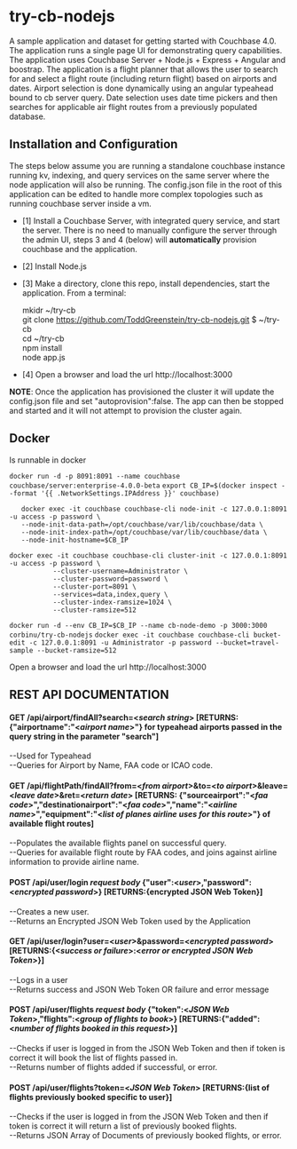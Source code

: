 try-cb-nodejs
===============

A sample application and dataset for getting started with Couchbase 4.0.  The application runs a single page UI for demonstrating query capabilities.   The application uses Couchbase Server +  Node.js + Express + Angular and boostrap.   The application is a flight planner that allows the user to search for and select a flight route (including return flight) based on airports and dates. Airport selection is done dynamically using an angular typeahead bound to cb server query.   Date selection uses date time pickers and then searches for applicable air flight routes from a previously populated database.  

## Installation and Configuration
The steps below assume you are running a standalone couchbase instance running kv, indexing, and query services on the same server where the node application will also be running.  The config.json file in the root of this application can be edited to handle more complex topologies such as running couchbase server inside a vm.   

 - [1] Install a Couchbase Server, with integrated query service, and start the server.   There is no need to manually configure the server through the admin UI, steps 3 and 4 (below) will **automatically** provision couchbase and the application.
 - [2] Install Node.js
 - [3] Make a directory, clone this repo, install dependencies, start the application.  From a terminal:   

    mkidr ~/try-cb    
    git clone https://github.com/ToddGreenstein/try-cb-nodejs.git $ ~/try-cb   
    cd ~/try-cb    
    npm install    
    node app.js
    
 - [4] Open a browser and load the url http://localhost:3000

**NOTE**: Once the application has provisioned the cluster it will update the config.json file and set "autoprovision":false.  The app can then be stopped and started and it will not attempt to provision the cluster again. 

## Docker
Is runnable in docker

 `docker run -d -p 8091:8091 --name couchbase couchbase/server:enterprise-4.0.0-beta`
 `export CB_IP=$(docker inspect --format '{{ .NetworkSettings.IPAddress }}' couchbase)`
 ```
    docker exec -it couchbase couchbase-cli node-init -c 127.0.0.1:8091 -u access -p password \
    --node-init-data-path=/opt/couchbase/var/lib/couchbase/data \
    --node-init-index-path=/opt/couchbase/var/lib/couchbase/data \
    --node-init-hostname=$CB_IP
 ```
 ```
 docker exec -it couchbase couchbase-cli cluster-init -c 127.0.0.1:8091 -u access -p password \
            --cluster-username=Administrator \
            --cluster-password=password \
            --cluster-port=8091 \
            --services=data,index,query \
            --cluster-index-ramsize=1024 \
            --cluster-ramsize=512
 ```
 `docker run -d --env CB_IP=$CB_IP --name cb-node-demo -p 3000:3000 corbinu/try-cb-nodejs`
 `docker exec -it couchbase couchbase-cli bucket-edit -c 127.0.0.1:8091 -u Administrator -p password --bucket=travel-sample --bucket-ramsize=512`
 
 Open a browser and load the url http://localhost:3000  

## REST API DOCUMENTATION
#### GET /api/airport/findAll?search=<_search string_> [**RETURNS: {"airportname":"<_airport name_>"} for typeahead airports passed in the query string in the parameter "search"**] 	
--Used for Typeahead   
--Queries for Airport by Name, FAA code or ICAO code.

#### GET /api/flightPath/findAll?from=<_from airport_>&to=<_to airport_>&leave=<_leave date_>&ret=<_return date_> [**RETURNS: {"sourceairport":"<_faa code_>","destinationairport":"<_faa code_>","name":"<_airline name_>","equipment":"<_list of planes airline uses for this route_>"} of available flight routes**]
--Populates the available flights panel on successful query.  
--Queries for available flight route by FAA codes, and joins against airline information to provide airline name.  

#### POST /api/user/login _request body_ {"user":<_user_>,"password":<_encrypted password_>} [**RETURNS:{encrypted JSON Web Token}**]
--Creates a new user.   
--Returns an Encrypted JSON Web Token used by the Application

#### GET /api/user/login?user=<_user_>&password=<_encrypted password_>[**RETURNS:{<_success or failure_>:<_error or encrypted JSON Web Token_>}**]
--Logs in a user   
--Returns success and JSON Web Token OR failure and error message

#### POST /api/user/flights _request body_ {"token":<_JSON Web Token_>,"flights":<_group of flights to book_>} [**RETURNS:{"added":<_number of flights booked in this request_>}**]
--Checks if user is logged in from the JSON Web Token and then if token is correct it will book the list of flights passed in.   
--Returns number of flights added if successful, or error.  

#### POST /api/user/flights?token=<_JSON Web Token_> [**RETURNS:{list of flights previously booked specific to user}**]
--Checks if the user is logged in from the JSON Web Token  and then if token is correct it will return a list of previously booked flights.   
--Returns JSON Array of Documents of previously booked flights, or error.  

